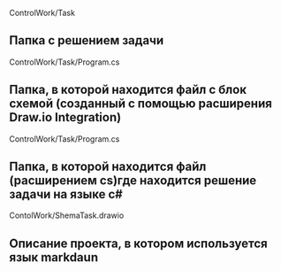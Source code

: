 <a style="text-decoration: none" href = "ControlWork/Task/">ControlWork/Task</a> <h2>Папка c решением задачи</h2>


<a style="text-decoration: none" href = "ControlWork/Task/ShemaTask.drawio">ControlWork/Task/Program.cs</a> <h2>Папка, в которой находится файл с блок схемой (созданный с помощью расширения Draw.io Integration)</h2> 

<a style="text-decoration: none" href = "ControlWork/Tack/ArrayFormating/program.cs">ControlWork/Task/Program.cs</a> <h2>Папка, в которой находится файл (расширением cs)где находится решение задачи на языке c#</h2>

<a style="text-decoration: none" href = "ContolWork/Readme.md"> ContolWork/ShemaTask.drawio</a><h2> Описание проекта, в котором используется язык markdaun</h2>
